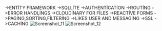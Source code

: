 ->ENTİTY FRAMEWORK 
->SQLLİTE
->AUTHENTİCATİON
->ROUTİNG
->ERROR HANDLİNGS
->CLOUDİNARY FOR FİLES
->REACTİVE FORMS
->PAGİNG,SORTİNG,FİLTERİNG
->LİKES USER AND MESSAGİNG
->SSL
->CACHİNG 
![Screenshot_11](https://user-images.githubusercontent.com/108293938/205452656-cdd6d521-9f98-4dec-a78f-024a69603ab1.png)
![Screenshot_12](https://user-images.githubusercontent.com/108293938/205452666-aa7ff86e-2b5e-413a-8825-923df095d25f.png)
